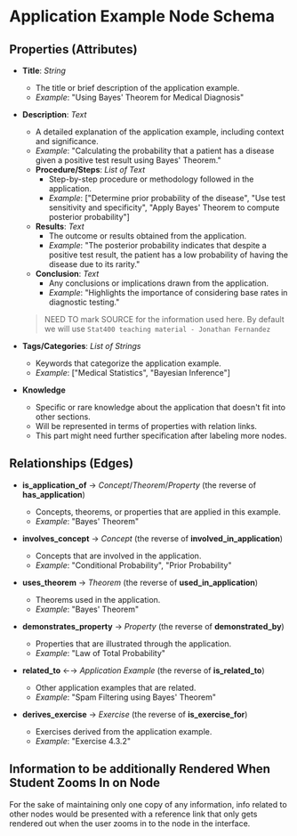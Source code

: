 # Application Example Node Schema

## Properties (Attributes)

- **Title**: *String*
  - The title or brief description of the application example.
  - *Example*: "Using Bayes' Theorem for Medical Diagnosis"

- **Description**: *Text*
  - A detailed explanation of the application example, including context and significance.
  - *Example*: "Calculating the probability that a patient has a disease given a positive test result using Bayes' Theorem."
  - **Procedure/Steps**: *List of Text*
    - Step-by-step procedure or methodology followed in the application.
    - *Example*: ["Determine prior probability of the disease", "Use test sensitivity and specificity", "Apply Bayes' Theorem to compute posterior probability"]
  - **Results**: *Text*
    - The outcome or results obtained from the application.
    - *Example*: "The posterior probability indicates that despite a positive test result, the patient has a low probability of having the disease due to its rarity."
  - **Conclusion**: *Text*
    - Any conclusions or implications drawn from the application.
    - *Example*: "Highlights the importance of considering base rates in diagnostic testing."
  > NEED TO mark SOURCE for the information used here. By default we will use `Stat400 teaching material - Jonathan Fernandez`

- **Tags/Categories**: *List of Strings*
  - Keywords that categorize the application example.
  - *Example*: ["Medical Statistics", "Bayesian Inference"]

- **Knowledge**
  - Specific or rare knowledge about the application that doesn't fit into other sections.
  - Will be represented in terms of properties with relation links.
  - This part might need further specification after labeling more nodes.

## Relationships (Edges)

- **is_application_of** → *Concept*/*Theorem*/*Property* (the reverse of **has_application**)
  - Concepts, theorems, or properties that are applied in this example.
  - *Example*: "Bayes' Theorem"

- **involves_concept** → *Concept* (the reverse of **involved_in_application**)
  - Concepts that are involved in the application.
  - *Example*: "Conditional Probability", "Prior Probability"

- **uses_theorem** → *Theorem* (the reverse of **used_in_application**)
  - Theorems used in the application.
  - *Example*: "Bayes' Theorem"

- **demonstrates_property** → *Property* (the reverse of **demonstrated_by**)
  - Properties that are illustrated through the application.
  - *Example*: "Law of Total Probability"

- **related_to** ←→ *Application Example* (the reverse of **is_related_to**)
  - Other application examples that are related.
  - *Example*: "Spam Filtering using Bayes' Theorem"

- **derives_exercise** → *Exercise* (the reverse of **is_exercise_for**)
  - Exercises derived from the application example.
  - *Example*: "Exercise 4.3.2"

## Information to be additionally Rendered When Student Zooms In on Node

For the sake of maintaining only one copy of any information, info related to other nodes would be presented with a reference link that only gets rendered out when the user zooms in to the node in the interface.
